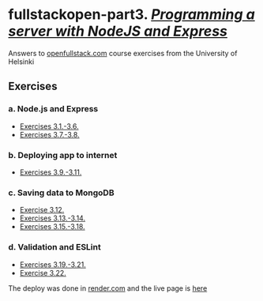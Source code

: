 # fullstackopen-part3. [_Programming a server with NodeJS and Express_](https://fullstackopen.com/en/part3/deploying_app_to_internet)

Answers to [openfullstack.com](https://fullstackopen.com) course exercises from the University of Helsinki

## Exercises

### a. Node.js and Express

- [Exercises 3.1.-3.6.](https://fullstackopen.com/en/part3/node_js_and_express#exercises-3-1-3-6)
- [Exercises 3.7.-3.8.](https://fullstackopen.com/en/part3/node_js_and_express#exercises-3-7-3-8)

### b. Deploying app to internet

- [Exercises 3.9.-3.11.](https://fullstackopen.com/en/part3/deploying_app_to_internet#exercises-3-9-3-11)

### c. Saving data to MongoDB

- [Exercise 3.12.](https://fullstackopen.com/en/part3/saving_data_to_mongo_db#exercise-3-12)
- [Exercises 3.13.-3.14.](https://fullstackopen.com/en/part3/saving_data_to_mongo_db#exercises-3-13-3-14)
- [Exercises 3.15.-3.18.](https://fullstackopen.com/en/part3/saving_data_to_mongo_db#exercises-3-15-3-18)

### d. Validation and ESLint

- [Exercises 3.19.-3.21.](https://fullstackopen.com/en/part3/validation_and_es_lint#exercises-3-19-3-21)
- [Exercise 3.22.](https://fullstackopen.com/en/part3/validation_and_es_lint#exercise-3-22)

The deploy was done in [render.com](https://render.com) and the live page is [here](https://fullstackopen-part3-ajna.onrender.com/)
